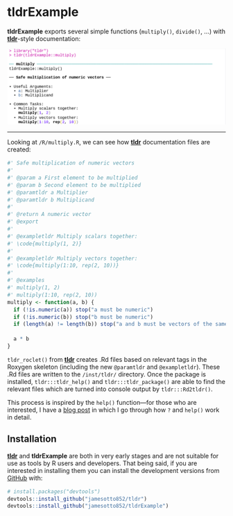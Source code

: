 
<!-- README.md is generated from README.Rmd. Please edit that file -->

# tldrExample

<!-- badges: start -->
<!-- badges: end -->

**tldrExample** exports several simple functions (`multiply()`,
`divide()`, …) with
<a href = "https://github.com/jamesotto852/tldr">**tldr**</a>-style
documentation:

![tldr-ex-1](man/README-assets/tldr-ex.png)

------------------------------------------------------------------------

Looking at `/R/multiply.R`, we can see how
<a href = "https://github.com/jamesotto852/tldr">**tldr**</a>
documentation files are created:

``` r
#' Safe multiplication of numeric vectors
#'
#' @param a First element to be multiplied
#' @param b Second element to be multiplied
#' @paramtldr a Multiplier
#' @paramtldr b Multiplicand
#'
#' @return A numeric vector
#' @export
#'
#' @exampletldr Multiply scalars together:
#' \code{multiply(1, 2)}
#'
#' @exampletldr Multiply vectors together:
#' \code{multiply(1:10, rep(2, 10))}
#'
#' @examples
#' multiply(1, 2)
#' multiply(1:10, rep(2, 10))
multiply <- function(a, b) {
  if (!is.numeric(a)) stop("a must be numeric")
  if (!is.numeric(b)) stop("b must be numeric")
  if (length(a) != length(b)) stop("a and b must be vectors of the same length")

  a * b
}
```

`tldr_roclet()` from
<a href = "https://github.com/jamesotto852/tldr">**tldr**</a> creates
.Rd files based on relevant tags in the Roxygen skeleton (including the
new `@paramtldr` and `@exampletldr`). These .Rd files are written to the
`/inst/tldr/` directory. Once the package is installed,
`tldr:::tldr_help()` and `tldr:::tldr_package()` are able to find the
relevant files which are turned into console output by
`tldr:::Rd2tldr()`.

This process is inspired by the `help()` function—for those who are
interested, I have a
<a href="https://jamesotto852.github.io/posts/Understanding-base-documentation-functions">blog
post</a> in which I go through how `?` and `help()` work in detail.

## Installation

<a href = "https://github.com/jamesotto852/tldr">**tldr**</a> and
**tldrExample** are both in very early stages and are not suitable for
use as tools by R users and developers. That being said, if you are
interested in installing them you can install the development versions
from <a href="https://github.com">GitHub</a> with:

``` r
# install.packages("devtools")
devtools::install_github("jamesotto852/tldr")
devtools::install_github("jamesotto852/tldrExample")
```
